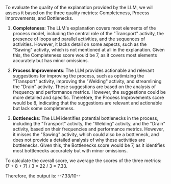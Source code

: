 To evaluate the quality of the explanation provided by the LLM, we will assess it based on the three quality metrics: Completeness, Process Improvements, and Bottlenecks.

1. **Completeness**: The LLM's explanation covers most elements of the process model, including the central role of the "Transport" activity, the presence of loops and parallel activities, and the sequences of activities. However, it lacks detail on some aspects, such as the "Sawing" activity, which is not mentioned at all in the explanation. Given this, the Completeness score would be 7, as it covers most elements accurately but has minor omissions.

2. **Process Improvements**: The LLM provides actionable and relevant suggestions for improving the process, such as optimizing the "Transport" activity, improving the "Welding" activity, and streamlining the "Drain" activity. These suggestions are based on the analysis of frequency and performance metrics. However, the suggestions could be more detailed and specific. Therefore, the Process Improvements score would be 8, indicating that the suggestions are relevant and actionable but lack some completeness.

3. **Bottlenecks**: The LLM identifies potential bottlenecks in the process, including the "Transport" activity, the "Welding" activity, and the "Drain" activity, based on their frequencies and performance metrics. However, it misses the "Sawing" activity, which could also be a bottleneck, and does not provide a detailed analysis of why these activities are bottlenecks. Given this, the Bottlenecks score would be 7, as it identifies most bottlenecks accurately but with minor omissions.

To calculate the overall score, we average the scores of the three metrics: (7 + 8 + 7) / 3 = 22 / 3 = 7.33.

Therefore, the output is:
--7.33/10--
